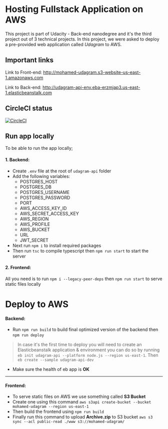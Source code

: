 # Hosting Fullstack Application on AWS

This project is part of Udacity - Back-end nanodegree and it's the third project out of 3 technical projects. In this project, we were asked to deploy a pre-provided web application called _Udagram_ to AWS.

## Important links

Link to Front-end: http://mohamed-udagram.s3-website-us-east-1.amazonaws.com

Link to Back-end: http://udagram-api-env.eba-erzmjap3.us-east-1.elasticbeanstalk.com

## CircleCI status

[![CircleCI](https://dl.circleci.com/status-badge/img/gh/mohamedy72/hosting_fullstack_aws/tree/main.svg?style=svg)](https://dl.circleci.com/status-badge/redirect/gh/mohamedy72/hosting_fullstack_aws/tree/main)

## Run app locally

To be able to run the app locally;

#### 1. Backend:

- Create `.env` file at the root of `udagram-api` folder
- Add the following variables:
  - POSTGRES_HOST
  - POSTGRES_DB
  - POSTGRES_USERNAME
  - POSTGRES_PASSWORD
  - PORT
  - AWS_ACCESS_KEY_ID
  - AWS_SECRET_ACCESS_KEY
  - AWS_REGION
  - AWS_PROFILE
  - AWS_BUCKET
  - URL
  - JWT_SECRET
- Next run `npm i` to install required packages
- Then run `tsc` to compile typescript then `npm run start` to start the server

#### 2. Frontend:

All you need is to run `npm i --legacy-peer-deps` then `npm run start` to serve static files locally

# Deploy to AWS

#### Backend:

- Run `npm run build` to build final optimized version of the backend then `npm run deploy`

> In case it's the first time to deploy you will need to create an Elasticbeanstalk application & environment you can do so by running `eb init udagram-api --platform node.js --region us-east-1`. Then `eb create --sample udagram-api-dev`

- Make sure the health of eb app is **OK**

---

#### Frontend:

- To serve static files on AWS we use something called **S3 Bucket**
- Create one using this command `aws s3api create-bucket --bucket mohamed-udagram --region us-east-1`
- Then build the frontend using `npm run build`
- Finally run this command to upload **Archive.zip** to S3 bucket `aws s3 sync --acl public-read ./www s3://mohamed-udagram/`
